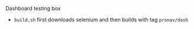 Dashboard testing box

- `build.sh` first downloads selenium and then builds with tag `pronav/dash`
